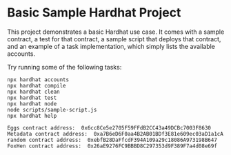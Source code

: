 # Basic Sample Hardhat Project

This project demonstrates a basic Hardhat use case. It comes with a sample contract, a test for that contract, a sample script that deploys that contract, and an example of a task implementation, which simply lists the available accounts.

Try running some of the following tasks:

```shell
npx hardhat accounts
npx hardhat compile
npx hardhat clean
npx hardhat test
npx hardhat node
node scripts/sample-script.js
npx hardhat help
```
```
Eggs contract address:  0x6cc8Ce5e2705F59FFdB2CC43a49DCBc7003F8630
Metadata contract address:  0xa7B6eD6F0aa4B2AB01BDf3E81e609ec03aD1a1cA
random contract address:  0xebfB28DaFfcdF394A109a29c18086A973198B647
FoxHen contract address:  0x26aE9276FC9BBBD8C297353d9F389F7a4d08e69f
```
